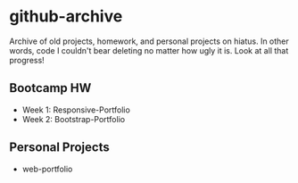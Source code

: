 # github-archive
Archive of old projects, homework, and personal projects on hiatus. In other words, code I couldn't bear deleting no matter how ugly it is. Look at all that progress!

## Bootcamp HW
* Week 1: Responsive-Portfolio
* Week 2: Bootstrap-Portfolio

## Personal Projects
* web-portfolio
